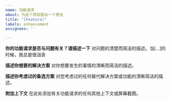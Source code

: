 ```yaml
---
name: 功能请求
about: 为这个项目提出一个想法
title: "[Feature]"
labels: enhancement
assignees: ''

---
```



**你的功能请求是否与问题有关？请描述一下**
对问题的清楚而简洁的描述。当[…]的时候，我总是很沮丧

**描述你想要的解决方案**
对你想要发生的事情的清晰而简洁的描述。

**描述你考虑过的备选方案**
对您考虑过的任何替代解决方案或功能的清晰简洁的描述。

**附加上下文**
在此处添加有关功能请求的任何其他上下文或屏幕截图。
